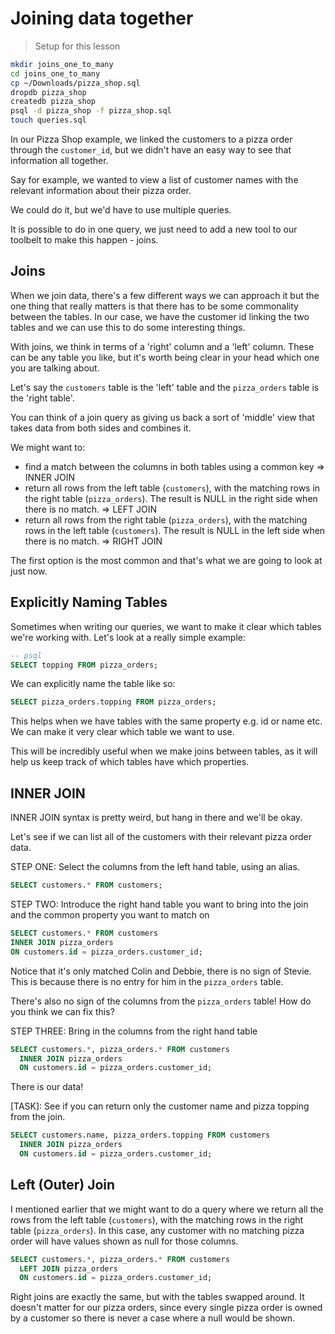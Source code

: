 # Joining data together

> Setup for this lesson

```bash
mkdir joins_one_to_many
cd joins_one_to_many
cp ~/Downloads/pizza_shop.sql
dropdb pizza_shop
createdb pizza_shop
psql -d pizza_shop -f pizza_shop.sql
touch queries.sql
```

In our Pizza Shop example, we linked the customers to a pizza order through the `customer_id`, but we didn't have an easy way to see that information all together.

Say for example, we wanted to view a list of customer names with the relevant information about their pizza order.

We could do it, but we'd have to use multiple queries.

It is possible to do in one query, we just need to add a new tool to our toolbelt to make this happen - joins.

## Joins

When we join data, there's a few different ways we can approach it but the one thing that really matters is that there has to be some commonality between the tables. In our case, we have the customer id linking the two tables and we can use this to do some interesting things.

With joins, we think in terms of a 'right' column and a 'left' column. These can be any table you like, but it's worth being clear in your head which one you are talking about.

Let's say the `customers` table is the 'left' table and the `pizza_orders` table is the 'right table'.

You can think of a join query as giving us back a sort of 'middle' view that takes data from both sides and combines it.

We might want to:
- find a match between the columns in both tables using a common key => INNER JOIN
- return all rows from the left table (`customers`), with the matching rows in the right table (`pizza_orders`). The result is NULL in the right side when there is no match. => LEFT JOIN
- return all rows from the right table (`pizza_orders`), with the matching rows in the left table (`customers`). The result is NULL in the left side when there is no match. => RIGHT JOIN

The first option is the most common and that's what we are going to look at just now.

## Explicitly Naming Tables

Sometimes when writing our queries, we want to make it clear which tables we're working with. Let's look at a really simple example:

```sql
-- psql
SELECT topping FROM pizza_orders;
```

We can explicitly name the table like so:

```sql
SELECT pizza_orders.topping FROM pizza_orders;
```

This helps when we have tables with the same property e.g. id or name etc. We can make it very clear which table we want to use.

This will be incredibly useful when we make joins between tables, as it will help
us keep track of which tables have which properties.

## INNER JOIN

INNER JOIN syntax is pretty weird, but hang in there and we'll be okay.

Let's see if we can list all of the customers with their relevant pizza order data.

STEP ONE: Select the columns from the left hand table, using an alias.

```sql
SELECT customers.* FROM customers;
```

STEP TWO: Introduce the right hand table you want to bring into the join and the common property you want to match on

```sql
SELECT customers.* FROM customers
INNER JOIN pizza_orders
ON customers.id = pizza_orders.customer_id;
```

Notice that it's only matched Colin and Debbie, there is no sign of Stevie. This is because there is no entry for him in the `pizza_orders` table.

There's also no sign of the columns from the `pizza_orders` table! How do you think we can fix this?

STEP THREE: Bring in the columns from the right hand table

```sql
SELECT customers.*, pizza_orders.* FROM customers
  INNER JOIN pizza_orders
  ON customers.id = pizza_orders.customer_id;
```

There is our data!

[TASK]: See if you can return only the customer name and pizza topping from the join.

```sql
SELECT customers.name, pizza_orders.topping FROM customers
  INNER JOIN pizza_orders
  ON customers.id = pizza_orders.customer_id;
```

## Left (Outer) Join

I mentioned earlier that we might want to do a query where we return all the rows from the left table (`customers`), with the matching rows in the right table (`pizza_orders`). In this case, any customer with no matching pizza order will have values shown as null for those columns.

```sql
SELECT customers.*, pizza_orders.* FROM customers
  LEFT JOIN pizza_orders
  ON customers.id = pizza_orders.customer_id;
```

Right joins are exactly the same, but with the tables swapped around. It doesn't matter for our pizza orders, since every single pizza order is owned by a customer so there is never a case where a null would be shown.
